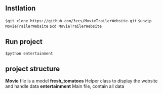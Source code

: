 ## Instlation 
`$git clone https://github.com/3zcs/MovieTrailerWebsite.git`
`$unzip MovieTrailerWebsite`
`$cd MovieTrailerWebsite`

## Run project 
`$python entertainment`


## project structure
**Movie** file is a model 
**fresh_tomatoes** Helper class to display the website and handle data 
**entertainment** Main file, contain all data
